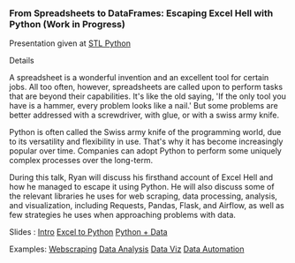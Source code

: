 ### From Spreadsheets to DataFrames: Escaping Excel Hell with Python (Work in Progress)

Presentation given at [STL Python](https://www.meetup.com/STL-Python/events/265283397/) 

Details

A spreadsheet is a wonderful invention and an excellent tool for certain jobs. All too often, however, spreadsheets are called upon to perform tasks that are beyond their capabilities. It's like the old saying, 'If the only tool you have is a hammer, every problem looks like a nail.' But some problems are better addressed with a screwdriver, with glue, or with a swiss army knife.

Python is often called the Swiss army knife of the programming world, due to its versatility and flexibility in use. That's why it has become increasingly popular over time. Companies can adopt Python to perform some uniquely complex processes over the long-term.

During this talk, Ryan will discuss his firsthand account of Excel Hell and how he managed to escape it using Python. He will also discuss some of the relevant libraries he uses for web scraping, data processing, analysis, and visualization, including Requests, Pandas, Flask, and Airflow, as well as few strategies he uses when approaching problems with data.

Slides :
[Intro](https://gotemstl-my.sharepoint.com/:p:/g/personal/ryan_gotem_co/EYM8GQ-03yRItwSIDVFtD4gBnw1s3YrdaI339xGhcm7o8g?e=jAQxqP)
[Excel to Python](https://gotemstl-my.sharepoint.com/:p:/g/personal/ryan_gotem_co/EU7qDGbIu1BDuiWf4CVNJ6EBL8gi2cRrgzftxBiHe0S-kg?e=4Dg6dg)
[Python + Data ]()

Examples:
[Webscraping]()
[Data Analysis]()
[Data Viz]()
[Data Automation]()




